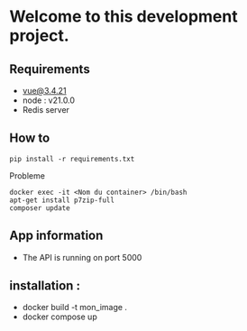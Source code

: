# Welcome to this development project.

## Requirements

- vue@3.4.21
- node : v21.0.0
- Redis server

## How to

```
pip install -r requirements.txt
```

Probleme 

```
docker exec -it <Nom du container> /bin/bash
apt-get install p7zip-full
composer update 
```

## App information

- The API is running on port 5000

## installation :

- docker build -t mon_image .
- docker compose up

